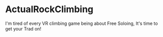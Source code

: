 # ActualRockClimbing
I'm tired of every VR climbing game being about Free Soloing, It's time to get your Trad on!
